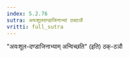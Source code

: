 ```yaml
---
index: 5.2.76
sutra: अयःशूलदण्डाजिनाभ्यां ठक्ठञौ
vritti: full_sutra
---
```


"अयःशूल-दण्डाजिनाभ्याम् अन्विच्छति" (इति) ठक्-ठञौ